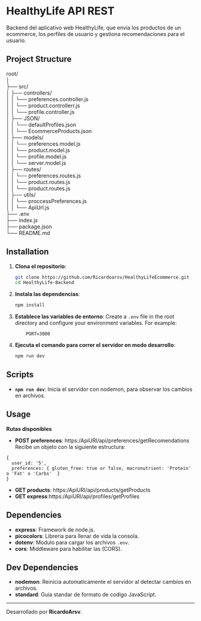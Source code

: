 # HealthyLife API REST

Backend del aplicativo web HealthyLife, que envia los productos de un ecommerce, los perfiles de usuario y gestiona recomendaciones para el usuario.

## Project Structure

root/  
│  
├── src/  
│ ├── controllers/  
│ │ └── preferences.controller.js  
│ │ └── product.controllerr.js  
│ │ └── profile.controller.js  
│ ├── JSON/  
│ │ └── defaultProfiles.json  
│ │ └── EcommerceProducts.json  
│ ├── models/  
│ │ └── preferences.model.js  
│ │ └── product.model.js  
│ │ └── profile.model.js  
│ │ └── server.model.js  
│ ├── routes/  
│ │ └── preferences.routes.js  
│ │ └── product.routes.js  
│ │ └── product.routes.js  
│ ├── utils/  
│ │ └── proccessPreferences.js  
│ │ └── ApiUrl.js  
├── .env  
├── index.js  
├── package.json  
└── README.md

## Installation

1. **Clona el repositorio**:

   ```bash
   git clone https://github.com/Ricardoarsv/HealthyLifeEcommerce.git
   cd HealthyLife-Backend
   ```

2. **Instala las dependencias**:

   ```bash
   npm install
   ```

3. **Establece las variables de entorno**:
   Create a `.env` file in the root directory and configure your environment variables. For example:

   ```env
       PORT=3000
   ```

4. **Ejecuta el comando para correr el servidor en modo desarrollo**:
   ```bash
   npm run dev
   ```

## Scripts

- **`npm run dev`**: Inicia el servidor con nodemon, para observar los cambios en archivos.

## Usage

**Rutas disponibles**

- **POST preferences**: https:/ApiURl/api/preferences/getRecomendations  
  Recibe un objeto con la siguiente estructura:

```
{
  user_id: '5',
  preferences: { gluten_free: true or false, macronutrient: 'Protein' o 'Fat' o 'Carbs'  }
}
```

- **GET products**: https:/ApiURl/api/products/getProducts
- **GET express**:https:/ApiURl/api/profiles/getProfiles

## Dependencies

- **express**: Framework de node.js.
- **picocolors**: Libreria para llenar de vida la consola.
- **dotenv**: Modulo para cargar los archivos `.env`.
- **cors**: Middleware para habilitar las (CORS).

## Dev Dependencies

- **nodemon**: Reinicia automaticamente el servidor al detectar cambios en archivos.
- **standard**: Guia standar de formato de codigo JavaScript.

---

Desarrollado por **RicardoArsv**.
